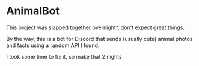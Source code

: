 # AnimalBot

This project was slapped together overnight*, don't expect great things.

By the way, this is a bot for Discord that sends (usually cute) animal photos and facts using a random API I found.



I took some time to fix it, so make that 2 nights
